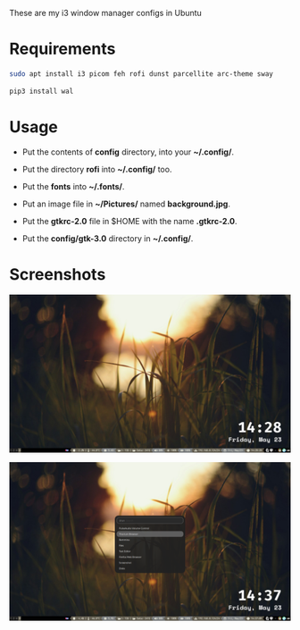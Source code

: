 These are my i3 window manager configs in Ubuntu

# Requirements

```bash
sudo apt install i3 picom feh rofi dunst parcellite arc-theme sway
```

```bash
pip3 install wal
```

# Usage

- Put the contents of **config** directory, into your **~/.config/**.

- Put the directory **rofi** into **~/.config/** too.

- Put the **fonts** into **~/.fonts/**.

- Put an image file in **~/Pictures/** named **background.jpg**.

- Put the **gtkrc-2.0** file in $HOME with the name **.gtkrc-2.0**.

- Put the **config/gtk-3.0** directory in **~/.config/**.

# Screenshots

![Config applied to LinuxMint](screenshots/i3-config-wal-colors.png)

![Config applied to LinuxMint](screenshots/i3-config-rofi.png)
